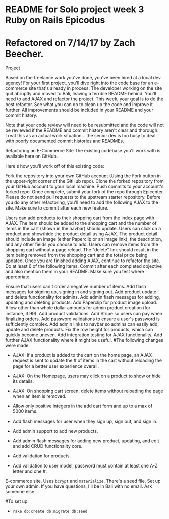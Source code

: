 # README for Solo project week 3 Ruby on Rails Epicodus

# Refactored on 7/14/17 by Zach Beecher.
Project

Based on the freelance work you've done, you've been hired at a local dev agency! For your first project, you'll dive right into the code base for an e-commerce site that's already in process. The developer working on the site quit abruptly and moved to Bali, leaving a terrible README behind. You'll need to add AJAX and refactor the project. This week, your goal is to do the best refactor. See what you can do to clean up the code and improve it further. All improvements should be included in your README and your commit history.

Note that your code review will need to be resubmitted and the code will not be reviewed if the README and commit history aren't clear and thorough. Treat this as an actual work situation... the senior dev is too busy to deal with poorly documented commit histories and READMEs.

Refactoring an E-Commerce Site
The existing codebase you'll work with is available here on GitHub.

Here's how you'll work off of this existing code:

Fork the repository into your own GitHub account (Using the Fork button in the upper-right corner of the GitHub repo).
Clone the forked repository from your GitHub account to your local machine.
Push commits to your account's forked repo.
Once complete, submit your fork of the repo through Epicenter.
Please do not send pull requests to the upstream starter repository.
Before you do any other refactoring, you'll need to add the following AJAX to the site. Make sure to commit after each new feature.

Users can add products to their shopping cart from the index page with AJAX. The item should be added to the shopping cart and the number of items in the cart (shown in the navbar) should update.
Users can click on a product and show/hide the product detail using AJAX. The product detail should include an image (either Paperclip or an image link), the description, and any other fields you choose to add.
Users can remove items from the shopping cart without a page reload. The "delete" link should result in the item being removed from the shopping cart and the total price being updated.
Once you are finished adding AJAX, continue to refactor the site. Do at least 6 of the following items. Commit after each completed objective and also mention them in your README. Make sure you test where appropriate.

Ensure that users can't order a negative number of items.
Add flash messages for signing up, signing in and signing out.
Add product update and delete functionality for admins.
Add admin flash messages for adding, updating and deleting products.
Add Paperclip for product image upload.
Allow other than whole dollar amounts for admin product creation (for instance, 3.99).
Add product validations.
Add Stripe so users can pay when finalizing orders.
Add password validations to ensure a user's password is sufficiently complex.
Add admin links to navbar so admins can easily add, update and delete products.
Fix the row height for products, which can quickly become uneven.
Add integration testing for AJAX functionality.
Add further AJAX functionality where it might be useful.
#The following changes were made:

* AJAX: If a product is added to the cart on the home page, an AJAX request is sent to update the # of items in the cart without reloading the page for a better user experience overall.

* AJAX: On the Homepage, users may click on a product to show or hide its details.

* AJAX: On shopping cart screen, delete items without reloading the page when an item is removed.

* Allow only positive integers in the add cart form and up to a max of 5000 items.

* Add flash messages for user when they sign up, sign out, and sign in.

* Add admin support to add new products.

* Add admin flash messages for adding new product, updating, and edit and add CRUD functionality core.

* Add validation for products.

* Add validation to user model, password must contain at least one A-Z letter and one #.



E-commerce site. Uses `bcrypt` and `materialize`. There's a seed file. Set up your own admin. If you have questions, I'll be in Bali with no email. Ask someone else.

#To set up:
* `rake db:create db:migrate db:seed`
